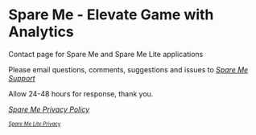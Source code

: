 # Spare Me - Elevate Game with Analytics

Contact page for Spare Me and Spare Me Lite applications

Please email questions, comments, suggestions and issues to <a href="mailto:SpareMeService@gmail.com"><i>Spare Me Support</i></a>

Allow 24-48 hours for response, thank you.

<p style="font-size:14px"><a href="https://tsass123.github.io/spareme/smprivacy.html"><i>Spare Me Privacy Policy</i></a></p>

<p style="font-size:10px"><a href="https://tsass123.github.io/spareme/privacy.html"><i>Spare Me Lite Privacy</i></a></p>
